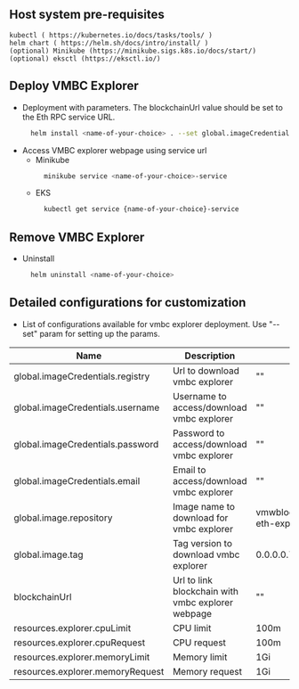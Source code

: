 ## Host system pre-requisites
```
kubectl ( https://kubernetes.io/docs/tasks/tools/ )
helm chart ( https://helm.sh/docs/intro/install/ )
(optional) Minikube (https://minikube.sigs.k8s.io/docs/start/)
(optional) eksctl (https://eksctl.io/)
```
## Deploy VMBC Explorer

- Deployment with parameters. The blockchainUrl value should be set to the Eth RPC service URL.
    ```sh
      helm install <name-of-your-choice> . --set global.imageCredentials.registry=<registry> --set global.imageCredentials.username=<username> --set global.imageCredentials.password=<password> --set blockchainUrl=<blockchainURL>
    ```
- Access VMBC explorer webpage using service url
  - Minikube
    ```sh
      minikube service <name-of-your-choice>-service
    ```
  - EKS
    ```sh
      kubectl get service {name-of-your-choice}-service
    ```

## Remove VMBC Explorer
- Uninstall
  ```sh
    helm uninstall <name-of-your-choice>
  ```

## Detailed configurations for customization
- List of configurations available for vmbc explorer deployment. Use "--set" param for setting up the params.

| Name                             | Description                                      | Value                       | Type      |
|----------------------------------|--------------------------------------------------|-----------------------------|-----------|
| global.imageCredentials.registry | Url to download vmbc explorer                    | ""                          | Mandatory |
| global.imageCredentials.username | Username to access/download vmbc explorer        | ""                          | Mandatory |
| global.imageCredentials.password | Password to access/download vmbc explorer        | ""                          | Mandatory |
| global.imageCredentials.email    | Email to access/download vmbc explorer           | ""                          | Optional  |
| global.image.repository          | Image name to download for vmbc explorer         | vmwblockchain/vmbc-eth-explorer | Optional |
| global.image.tag                 | Tag version to download vmbc explorer            | 0.0.0.0.7849                | Optional  |
| blockchainUrl                    | Url to link blockchain with vmbc explorer webpage | ""                         | Mandatory |
| resources.explorer.cpuLimit      | CPU limit                                        | 100m                         | Optional  |
| resources.explorer.cpuRequest             | CPU request                             | 100m                         | Optional  |
| resources.explorer.memoryLimit            | Memory limit                            | 1Gi                       | Optional  |
| resources.explorer.memoryRequest          | Memory request                          | 1Gi                       | Optional  |
